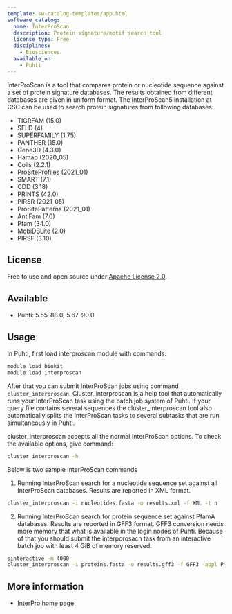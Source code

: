 ```yaml
---
template: sw-catalog-templates/app.html
software_catalog:
  name: InterProScan
  description: Protein signature/motif search tool
  license_type: Free
  disciplines:
    - Biosciences
  available_on:
    - Puhti
---
```




InterProScan is a tool that compares protein or nucleotide sequence against a set of protein signature databases.
The results obtained from different databases are given in uniform format. The InterProScan5 installation at CSC can
be used to search protein signatures from following databases:

   * TIGRFAM (15.0)
   * SFLD (4)
   * SUPERFAMILY (1.75)
   * PANTHER (15.0)
   * Gene3D (4.3.0)
   * Hamap (2020_05)
   * Coils (2.2.1)
   * ProSiteProfiles (2021_01)
   * SMART (7.1)
   * CDD (3.18)
   * PRINTS (42.0)
   * PIRSR (2021_05)
   * ProSitePatterns (2021_01)
   * AntiFam (7.0)
   * Pfam (34.0)
   * MobiDBLite (2.0)
   * PIRSF (3.10)


## License

Free to use and open source under [Apache License 2.0](https://www.apache.org/licenses/LICENSE-2.0).

## Available

*   Puhti: 5.55-88.0, 5.67-90.0

## Usage

In Puhti, first load interproscan module with commands:

```bash
module load biokit
module load interproscan
```

After that you can submit  InterProScan jobs using command `cluster_interproscan`. Cluster_interproscan
is a help tool that automatically runs your InterProScan task using the batch job system of Puhti.
If your query file contains several sequences the cluster_interproscan tool also automatically splits
the InterProScan tasks to several subtasks that are run simultaneously in Puhti.

cluster_interproscan accepts all the normal InterProScan options. To check the available options, give command:

```bash
cluster_interproscan -h
```

Below is two sample InterProScan commands

1. Running InterProScan search for a nucleotide sequence set  against all InterProScan databases.
Results are reported in XML format.

```bash
cluster_interproscan -i nucleotides.fasta -o results.xml -f XML -t n
```

2. Running InterProScan search for protein sequence set against PfamA databases. Results are reported in GFF3 format. GFF3 conversion needs more memory that what is available in the login nodes of Puhti. Because of that you should submit the interporosacn task from an interactive batch job with least 4 GiB of memory reserved.

```bash
sinteractive -m 4000
cluster_interproscan -i proteins.fasta -o results.gff3 -f GFF3 -appl PfamA
```


## More information

*   [InterPro home page](https://www.ebi.ac.uk/interpro/)
